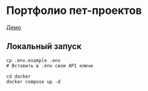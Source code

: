 # Портфолио пет-проектов

[Демо](https://nextjs-portfolio-seven-blond.vercel.app/)

## Локальный запуск
```shell
cp .env.example .env
# Вставить в .env свои API ключи

cd docker
docker compose up -d
```